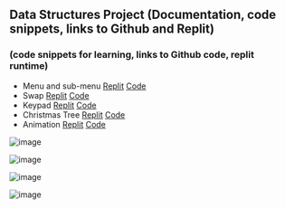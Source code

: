## Data Structures Project (Documentation, code snippets, links to Github and Replit)
### (code snippets for learning, links to Github code, replit runtime)



- Menu and sub-menu [Replit](https://replit.com/@shrutiapcsp/Menu-and-sub-menu#main.py) [Code]()
- Swap [Replit](https://replit.com/@shrutiapcsp/swap#main.py) [Code]()
- Keypad [Replit](https://replit.com/@shrutiapcsp/keypad#main.py) [Code]()
- Christmas Tree [Replit](https://replit.com/@shrutiapcsp/christmas#main.py) [Code]()
- Animation [Replit](https://replit.com/@shrutiapcsp/animation#main.py) [Code]()

![image](https://user-images.githubusercontent.com/89223650/157573109-d423a806-cba4-4b01-95a5-68252827e6bc.png)

![image](https://user-images.githubusercontent.com/89223650/157573195-1af01281-15a6-4eb0-8fe8-57ac4552dc7f.png)

![image](https://user-images.githubusercontent.com/89223650/157573303-a3ca43c8-39a0-4929-bd40-8cc6686392b9.png)

![image](https://user-images.githubusercontent.com/89223650/157575085-2ee8a6f7-2380-4305-8f8d-e0d1aae34b36.png)
